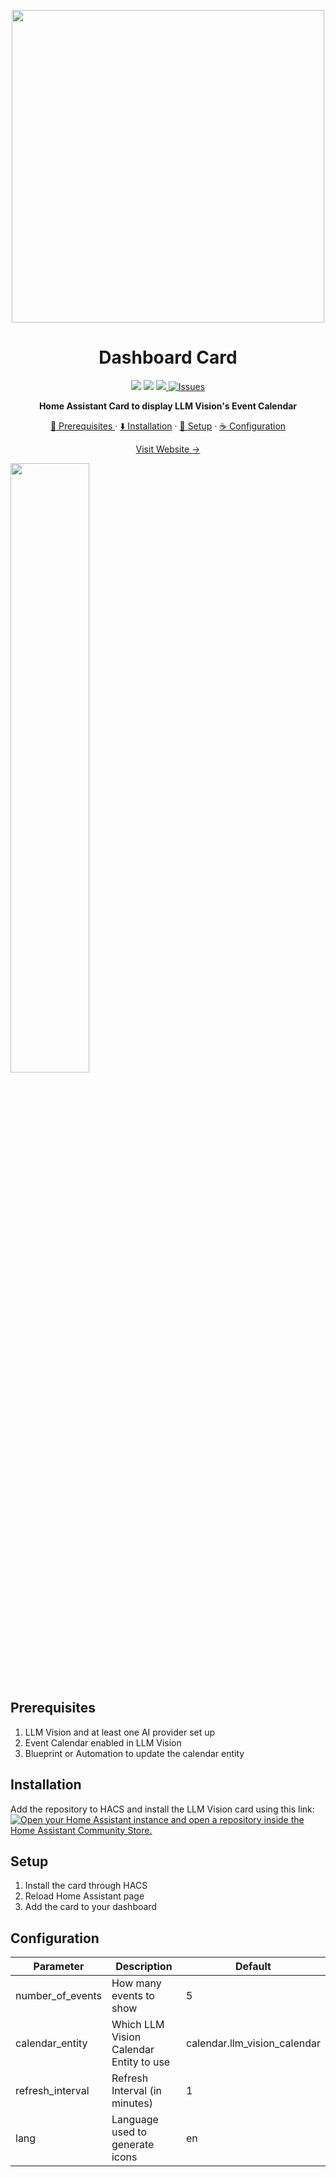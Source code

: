 <p align="center">
<img src="https://github.com/user-attachments/assets/bebd92b8-765e-4d63-bb3d-47e1bb8b51ad" width=500px>
</p>
<h1 align=center>Dashboard Card</h1>
<p align=center>
<img src=https://img.shields.io/badge/HACS-Custom-orange.svg?style=for-the-badg>
<img src=https://img.shields.io/badge/version-alpha-blue>
<a href="https://github.com/valentinfrlch/llmvision-card/issues">
<img src="https://img.shields.io/maintenance/yes/2025.svg">
<img alt="Issues" src="https://img.shields.io/github/issues/valentinfrlch/llmvision-card?color=0088ff"/>
    </a>
    <p align=center style="font-weight:bold">
      Home Assistant Card to display LLM Vision's Event Calendar
    </p>
</p>

  <p align="center">
    <a href="#prerequisites">🌟 Prerequisites </a>
    ·
    <a href="#installation">⬇️ Installation</a>
    ·
    <a href="#setup">🚧 Setup</a>
    ·
    <a href="#configuration">☕ Configuration</a>    
  </p>
<p align="center">
  <a href="https://llmvision.org"> Visit Website →</a>
    </p>

<img src="https://github.com/user-attachments/assets/97f6e608-bdf3-44d1-89f1-fd89cda7b764" data-canonical-src="https://gyazo.com/eb5c5741b6a9a16c692170a41a49c858.png" width="50%" height="auto" />


## Prerequisites
1. LLM Vision and at least one AI provider set up
2. Event Calendar enabled in LLM Vision
3. Blueprint or Automation to update the calendar entity

## Installation
Add the repository to HACS and install the LLM Vision card using this link:
[![Open your Home Assistant instance and open a repository inside the Home Assistant Community Store.](https://my.home-assistant.io/badges/hacs_repository.svg)](https://my.home-assistant.io/redirect/hacs_repository/?owner=valentinfrlch&repository=llmvision-card&category=Dashboard)

## Setup
1. Install the card through HACS
2. Reload Home Assistant page
3. Add the card to your dashboard

## Configuration

| Parameter         | Description                             | Default                      |
|-------------------|-----------------------------------------|------------------------------|
| number_of_events  | How many events to show                 | 5                            |
| calendar_entity   | Which LLM Vision Calendar Entity to use | calendar.llm_vision_calendar |
| refresh_interval  | Refresh Interval (in minutes)           | 1                            |
| lang              | Language used to generate icons         | en                           |
